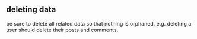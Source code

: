 ## deleting data

be sure to delete all related data so that nothing is orphaned. e.g. deleting a user should delete their posts and comments.
